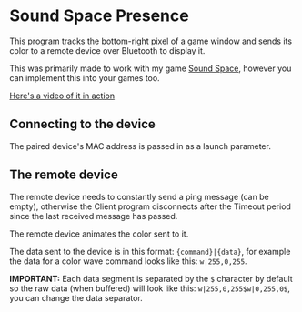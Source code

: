 # Sound Space Presence
This program tracks the bottom-right pixel of a game window and sends its color to a remote device over Bluetooth to display it.

This was primarily made to work with my game [Sound Space](https://www.roblox.com/games/2677609345/Sound-Space), however you can implement this into your games too.

[Here's a video of it in action](https://www.youtube.com/watch?v=rbYCVzi9IPo&t=45s&ab_channel=Morphox)

## Connecting to the device
The paired device's MAC address is passed in as a launch parameter.

## The remote device
The remote device needs to constantly send a ping message (can be empty), otherwise the Client program disconnects after the Timeout period since the last received message has passed.

The remote device animates the color sent to it.

The data sent to the device is in this format: ``{command}|{data}``, for example the data for a color wave command looks like this: ``w|255,0,255``.

**IMPORTANT:** Each data segment is separated by the ``$`` character by default so the raw data (when buffered) will look like this: ``w|255,0,255$w|0,255,0$``, you can change the data separator.

